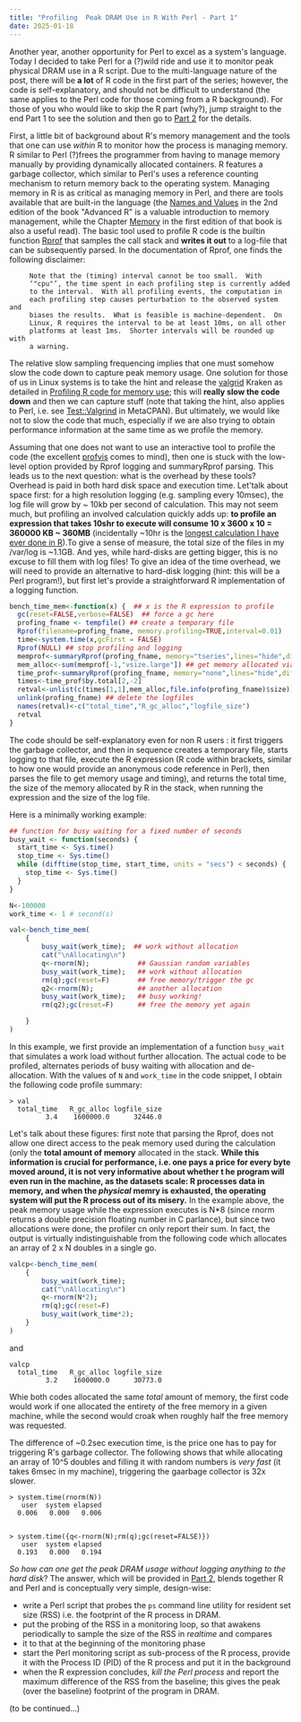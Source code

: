 ```yaml
---
title: "Profiling  Peak DRAM Use in R With Perl - Part 1"
date: 2025-01-18
---
```


Another year, another opportunity for Perl to excel as a system's language. Today I decided to take Perl for a (?)wild ride and use it to monitor peak physical DRAM use in a R script.
Due to the multi-language nature of the post, there will be **a lot** of R code in the first part of the series; however, the code is self-explanatory, and should not be difficult to understand (the same applies to the Perl code for those coming from a R background). For those of you who would like to skip the R part (why?), jump straight to the end Part 1 to see the solution and then go to [Part 2](https://chrisarg.github.io/Killing-It-with-PERL/2025/01/19/Timing-Peak-DRAM-Use-In-R-With-Perl-Part-2.html) for the details.

First, a little bit of background about R's memory management and the tools that one can use _within_ R to monitor how the process is managing memory. R similar to Perl (?)frees the programmer from having to manage memory manually by providing dynamically allocated containers. R features a garbage collector, which similar to Perl's uses a reference counting mechanism to return memory back to the operating system. 
Managing memory in R is as critical as managing memory in Perl, and there are tools available that are built-in the language (the [Names and Values](https://adv-r.hadley.nz/names-values.html) in the 2nd edition of the book "Advanced R" is a valuable introduction to memory management, while the Chapter [Memory](http://adv-r.had.co.nz/memory.html) in the first edition of that book is also a useful read).
The basic tool used to profile R code is the builtin function [Rprof](https://www.rdocumentation.org/packages/utils/versions/3.6.2/topics/Rprof) that samples the call stack and **writes it out** to a log-file that can be subsequently parsed. 
In the documentation of Rprof, one finds the following disclaimer:
```text
     Note that the (timing) interval cannot be too small.  With
     ‘"cpu"’, the time spent in each profiling step is currently added
     to the interval.  With all profiling events, the computation in
     each profiling step causes perturbation to the observed system and
     biases the results.  What is feasible is machine-dependent.  On
     Linux, R requires the interval to be at least 10ms, on all other
     platforms at least 1ms.  Shorter intervals will be rounded up with
     a warning.
```
The relative slow sampling frequencing implies that one must somehow slow the code down to capture peak memory usage. One solution for those of us in Linux systems is to take the hint and release the [valgrid](https://valgrind.org/) Kraken as detailed in [Profiling R code for memory use](https://github.com/chrisarg/Killing-It-with-PERL/new/main/_posts);
this will **really slow the code down** and then we can capture stuff (note that taking the hint, also applies to Perl, i.e. see [Test::Valgrind](https://metacpan.org/pod/Test::Valgrind) in MetaCPAN).
But ultimately, we would like not to slow the code that much, especially if we are also trying to obtain performance information at the same time as we profile the memory.

Assuming that one does not want to use an interactive tool to profile the code (the excellent [profvis](https://profvis.r-lib.org/) comes to mind), then one is stuck with the low-level option provided by Rprof logging and summaryRprof parsing. 
This leads us to the next question: what is the overhead by these tools? Overhead is paid in both hard disk space and execution time. Let'talk about space first: for a high resolution logging (e.g. sampling every 10msec), the log file will grow by ~ 10kb per second of calculation.
This may not seem much, but profiling an involved calculation quickly adds up: **to profile an expression that takes 10shr to execute will consume 10 x 3600 x 10 = 360000 KB ~ 360MB** (incidentally ~10hr is the [longest calculation I have ever done in R](https://pmc.ncbi.nlm.nih.gov/articles/PMC8310602/)).To give a sense of measure, the total size of the files in my /var/log is ~1.1GB. And yes, while hard-disks are getting bigger, this is no excuse to fill them with log files!
To give an idea of the time overhead, we will need to provide an alternative to hard-disk logging (hint: this will be a Perl program!), but first let's provide a straightforward R implementation of a logging function.

```R
bench_time_mem<-function(x) {  ## x is the R expression to profile
  gc(reset=FALSE,verbose=FALSE)  ## force a gc here
  profing_fname <- tempfile() ## create a temporary file
  Rprof(filename=profing_fname, memory.profiling=TRUE,interval=0.01)
  time<-system.time(x,gcFirst = FALSE)
  Rprof(NULL) ## stop profiling and logging
  memprof<-summaryRprof(profing_fname, memory="tseries",lines="hide",diff=TRUE)
  mem_alloc<-sum(memprof[-1,"vsize.large"]) ## get memory allocated via malloc
  time_prof<-summaryRprof(profing_fname, memory="none",lines="hide",diff=TRUE)
  times<-time_prof$by.total[2,-2]
  retval<-unlist(c(times[1,1],mem_alloc,file.info(profing_fname)$size))
  unlink(profing_fname) ## delete the logfiles
  names(retval)<-c("total_time","R_gc_alloc","logfile_size")
  retval
}
```
The code should be self-explanatory even for non R users : it first triggers the garbage collector, and then in sequence creates a temporary file, starts logging to that file, execute the R expression (R code within brackets, similar to how one would provide an anonymous code reference in Perl), then parses the file to get memory usage and timing), and returns the total time, the size of the memory allocated by R in the stack, when running the expression and the size of the log file.

Here is a minimally working example:

```R
## function for busy waiting for a fixed number of seconds
busy_wait <- function(seconds) {
  start_time <- Sys.time()
  stop_time <- Sys.time()
  while (difftime(stop_time, start_time, units = "secs") < seconds) {
    stop_time <- Sys.time()
  }
}

N<-100000
work_time <- 1 # second(s)

val<-bench_time_mem(
	{  	
		busy_wait(work_time);  ## work without allocation
		cat("\nAllocating\n")
		q<-rnorm(N);            ## Gaussian random variables
		busy_wait(work_time);   ## work without allocation
		rm(q);gc(reset=F)       ## free memory/trigger the gc
		q2<-rnorm(N);           ## another allocation
		busy_wait(work_time);   ## busy working!
		rm(q2);gc(reset=F)      ## free the memory yet again

	}
)
```
In this example, we first provide an implementation of a function `busy_wait` that simulates a work load without further allocation. 
The actual code to be profiled, alternates periods of busy waiting with allocation and de-allocation. With the values of `N` and `work_time` in the code snippet, I obtain the following code profile summary:
```text
> val
  total_time   R_gc_alloc logfile_size 
         3.4    1600000.0      32446.0 
```
Let's talk about these figures: first note that parsing the Rprof, does not allow one direct access to the peak memory used during the calculation 
(only the **total amount of memory** allocated in the stack. 
**While this information is crucial for performance, i.e. one pays a price for every byte moved around, it is not very informative about whether t
he program will even run in the machine, as the datasets scale: R processes data in memory, and when the _physical_ memry is exhausted, 
the operating system will put the R process out of its misery.**
In the example above, the peak memory usage while the expression executes is N*8 (since rnorm returns a double precision floating number in C parlance), 
but since two allocations were done, the profiler cn only report their sum. In fact, the output is virtually indistinguishable from the following code which allocates
an array of 2 x N doubles in a single go.

```R
valcp<-bench_time_mem(
	{  
		busy_wait(work_time);
		cat("\nAllocating\n")
		q<-rnorm(N*2);
		rm(q);gc(reset=F)
		busy_wait(work_time*2);
	}
)

```

and 

```text
valcp
  total_time   R_gc_alloc logfile_size 
         3.2    1600000.0      30773.0 
```
Whie both codes allocated the same _total_ amount of memory, the first code would work if one allocated the entirety of the free memory in a given machine, 
while the second would croak when roughly half the free memory was requested.

The difference of ~0.2sec execution time, is the price one has to pay for triggering R's garbage collector. The following shows that while allocating 
an array of 10^5 doubles and filling it with random numbers is _very fast_ (it takes 6msec in my machine), triggering the gaarbage collector is 32x slower.
```text
> system.time(rnorm(N))
   user  system elapsed 
  0.006   0.000   0.006


> system.time({q<-rnorm(N);rm(q);gc(reset=FALSE)})
   user  system elapsed 
  0.193   0.000   0.194 
```

_So how can one get the peak DRAM usage without logging anything to the hard disk_? 
The answer, which will be provided in [Part 2](https://chrisarg.github.io/Killing-It-with-PERL/2025/01/19/Timing-Peak-DRAM-Use-In-R-With-Perl-Part-2.html), blends together R and Perl and is conceptually 
very simple, design-wise:
* write a Perl script that probes the `ps` command line utility for resident set size (RSS) i.e. the footprint of the R process in DRAM.
* put the probing of the RSS in a monitoring loop, so that awakens periodically to sample the size of the RSS in _realtime_ and compares
* it to that at the beginning of the monitoring phase
* start the Perl monitoring script as sub-process of the R process, provide it with the Process ID (PID) of the R process and put it in the background
* when the R expression concludes, _kill the Perl process_ and report the maximum difference of the RSS from the baseline; this gives the peak (over the baseline) footprint of the program in DRAM.

(to be continued...)
